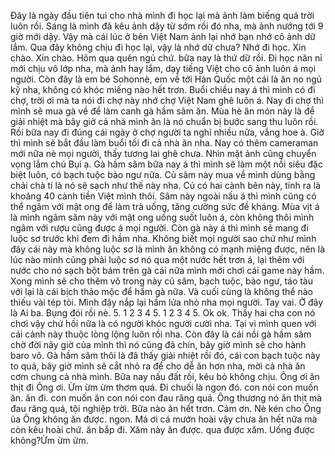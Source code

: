 Đây là ngày đầu tiên tui cho nhà mình đi học lại mà ảnh làm biếng quá trời luôn rồi. Sáng là mình đã kêu ảnh dậy từ sớm rồi đó nha, mà ảnh nướng tới 9 giờ mới dậy. Vậy mà cái lúc ở bên Việt Nam ảnh lại nhớ bạn nhớ cô ảnh dữ lắm. Qua đây không chịu đi học lại, vậy là nhớ dữ chưa? Nhớ đi học. Xin chào. Xin chào. Hôm qua quên ngủ chứ. bữa nay là thứ dữ rồi. Đi học năn nỉ mới chịu vô lớp nha, mà ảnh hay lắm, dạy tiếng Việt cho cô ảnh luôn á mọi người. Còn đây là em bé Sohonnè, em về tới Hàn Quốc một cái là ăn no ngủ kỹ nha, không có khóc miếng nào hết trơn. Buổi chiều nay á thì mình có đi chợ, trời ơi mà ta nói đi chợ này nhớ chợ Việt Nam ghê luôn á. Nay đi chợ thì mình sẽ mua gà về để làm canh gà hầm sâm ăn. Mùa hè ăn món này là để giải nhiệt mà bây giờ cả nhà mình ăn là nó chuẩn bị bước sang thu luôn rồi. Rồi bữa nay đi đúng cái ngày ở chợ người ta nghỉ nhiều nữa, vắng hoe à. Giờ thì mình sẽ bắt đầu làm buổi tối đi cả nhà ăn nha. Nay có thêm cameraman mới nữa nè mọi người, thấy tương lai ghê chưa. Nhìn mặt ảnh cũng chuyển vọng lắm chú Bụi ạ. Gà hầm sâm bữa nay á thì mình sẽ làm một nồi siêu đặc biệt luôn, có bạch tuộc bào ngư nữa. Củ sâm này mua về mình dùng bằng chải chà tí là nó sẽ sạch như thế này nha. Củ có hai cành bên này, tính ra là khoảng 40 cành tiền Việt mình thôi. Sâm này ngoài nấu á thì mình cũng có thể ngâm với mật ong để làm trà uống, tăng cường sức đề kháng. Mùa vịt á là mình ngâm sâm này với mật ong uống suốt luôn á, còn không thôi mình ngâm với rượu cũng được á mọi người. Còn gà này á thì mình sẽ mang đi luộc sơ trước khi đem đi hầm nha. Không biết mọi người sao chứ như mình đây cái này mà không luộc sơ là mình ăn không có mạnh miệng được, nên là lúc nào mình cũng phải luộc sơ nó qua một nước hết trơn á, lại thêm với nước cho nó sạch bột bám trên gà cái nữa mình mới chơi cái game này hầm. Xong mình sẽ cho thêm vô trong này củ sâm, bạch tuộc, bào ngư, táo tàu với lại là cái bịch thảo mộc để hầm gà nữa. Và cuối cùng là không thể nào thiếu vài tép tỏi. Mình đậy nắp lại hầm lửa nhỏ nha mọi người. Tay vai. Ở đây là Ai ba. Bụng đói rồi nè. 5. 1 2 3 4 5. 1 2 3 4 5. Ok ok. Thấy hai cha con nó chơi vậy chứ hồi nữa là có người khóc người cười nha. Tại vì mình quen với cái cảnh này thuộc lòng lộng luôn rồi nha. Còn đây là cái nồi gà hầm sâm chờ đời nãy giờ của mình thì nó cũng đã chín, bây giờ mình sẽ cho hành baro vô. Gà hầm sâm thôi là đã thấy giải nhiệt rồi đó, cái con bạch tuộc này to quá, bây giờ mình sẽ cắt nhỏ ra để cho dễ ăn hơn nha, mời cả nhà ăn cơm chung cả nhà mình. Bữa nay nấu đất rồi, kêu bỏ không chịu. Ông ơi ăn thịt đi Ông ơi. Ừm ừm ừm thơm quá. Đi chuối là ngon đó. con nói con muốn ăn. ăn đi. con muốn ăn con nói con đau răng quá. Ông thương nó ăn thịt mà đau răng quá, tội nghiệp trời. Bữa nào ăn hết trơn. Cảm ơn. Nè kén cho Ông ủa Ông không ăn được. ngon. Má ơi cá mướn hoài vậy chưa ăn hết nữa mà còn kêu hoài chứ. ăn bắp đi. Xăm này ăn được. qua được xăm. Uống được không?Ừm ừm ừm.